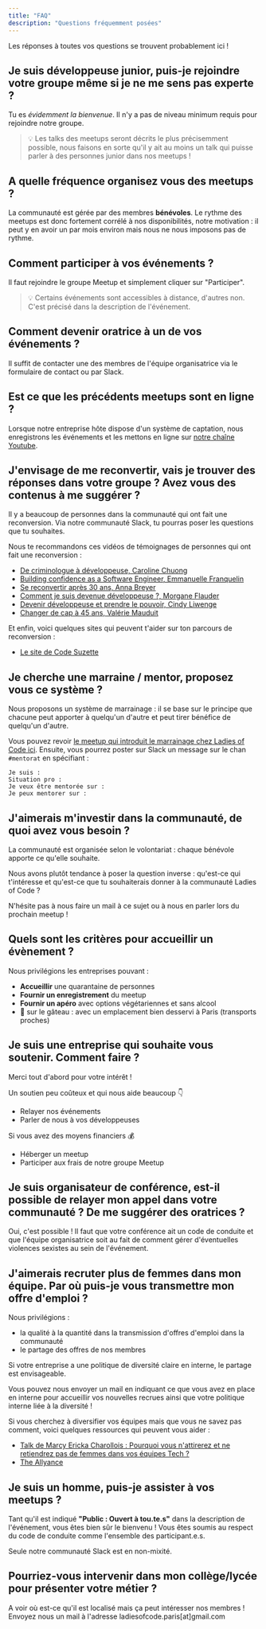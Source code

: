 ```yaml
---
title: "FAQ"
description: "Questions fréquemment posées"
---
```


Les réponses à toutes vos questions se trouvent probablement ici !
## Je suis développeuse junior, puis-je rejoindre votre groupe même si je ne me sens pas experte ?

Tu es *évidemment la bienvenue*. Il n'y a pas de niveau minimum requis pour rejoindre notre groupe.

> 💡 Les talks des meetups seront décrits le plus précisemment possible, nous faisons en sorte qu'il y ait au moins un talk qui puisse parler à des personnes junior dans nos meetups !

## A quelle fréquence organisez vous des meetups ?
La communauté est gérée par des membres **bénévoles**. Le rythme des meetups est donc fortement corrélé à nos disponibilités, notre motivation : il peut y en avoir un par mois environ mais nous ne nous imposons pas de rythme.
## Comment participer à vos événements ?
Il faut rejoindre le groupe Meetup et simplement cliquer sur "Participer".

> 💡 Certains événements sont accessibles à distance, d'autres non. C'est précisé dans la description de l'événement.
## Comment devenir oratrice à un de vos événements ?

Il suffit de contacter une des membres de l'équipe organisatrice via le formulaire de contact ou par Slack.

## Est ce que les précédents meetups sont en ligne ?

Lorsque notre entreprise hôte dispose d'un système de captation, nous enregistrons les événements et les mettons en ligne sur [notre chaîne Youtube](https://www.youtube.com/@ladiesofcodeparis/videos).
## J'envisage de me reconvertir, vais je trouver des réponses dans votre groupe ? Avez vous des contenus à me suggérer ?

Il y a beaucoup de personnes dans la communauté qui ont fait une reconversion. Via notre communauté Slack, tu pourras poser les questions que tu souhaites.

Nous te recommandons ces vidéos de témoignages de personnes qui ont fait une reconversion :
- [De criminologue à développeuse, Caroline Chuong](https://www.youtube.com/watch?v=siYH9HwU8Cg&list=PLeAz-56jdPIh_Zws5QnO_v7JPEjKIIqCv&index=1)
- [Building confidence as a Software Engineer, Emmanuelle Franquelin](https://www.youtube.com/watch?v=68bLFanvfLU&list=PLeAz-56jdPIh_Zws5QnO_v7JPEjKIIqCv&index=2)
- [Se reconvertir après 30 ans, Anna Breyer](https://www.youtube.com/watch?v=8ig9IesbhzQ&list=PLeAz-56jdPIh_Zws5QnO_v7JPEjKIIqCv&index=3)
- [Comment je suis devenue développeuse ?, Morgane Flauder](https://www.youtube.com/watch?v=2MjX6AuA3MM&list=PLeAz-56jdPIhDFAXejQuH5MxcrhI8UduM)
- [Devenir développeuse et prendre le pouvoir, Cindy Liwenge](https://www.youtube.com/watch?v=ZV2ljrpH2d0&list=PLeAz-56jdPIhDFAXejQuH5MxcrhI8UduM&index=2)
- [Changer de cap à 45 ans, Valérie Mauduit](https://www.youtube.com/watch?v=NOBoib5p5X4&list=PLeAz-56jdPIhDFAXejQuH5MxcrhI8UduM&index=3)

Et enfin, voici quelques sites qui peuvent t'aider sur ton parcours de reconversion :
- [Le site de Code Suzette](https://codesuzette.dev/)
## Je cherche une marraine / mentor, proposez vous ce système ?

Nous proposons un système de marrainage : il se base sur le principe que chacune peut apporter à quelqu'un d'autre et peut tirer bénéfice de quelqu'un d'autre.

Vous pouvez revoir [le meetup qui introduit le marrainage chez Ladies of Code ici](https://www.youtube.com/watch?v=-N3d3xM1x2c). Ensuite, vous pourrez poster sur Slack un message sur le chan ``#mentorat`` en spécifiant :
```
Je suis :
Situation pro :
Je veux être mentorée sur :
Je peux mentorer sur :
```

## J'aimerais m'investir dans la communauté, de quoi avez vous besoin ?

La communauté est organisée selon le volontariat : chaque bénévole apporte ce qu'elle souhaite.

Nous avons plutôt tendance à poser la question inverse : qu'est-ce qui t'intéresse et qu'est-ce que tu souhaiterais donner à la communauté Ladies of Code ?

N'hésite pas à nous faire un mail à ce sujet ou à nous en parler lors du prochain meetup !

## Quels sont les critères pour accueillir un évènement ?

Nous privilégions les entreprises pouvant :
- **Accueillir** une quarantaine de personnes
- **Fournir un enregistrement** du meetup
- **Fournir un apéro** avec options végétariennes et sans alcool
- 🍒 sur le gâteau : avec un emplacement bien desservi à Paris (transports proches)

## Je suis une entreprise qui souhaite vous soutenir. Comment faire ?

Merci tout d'abord pour votre intérêt !

Un soutien peu coûteux et qui nous aide beaucoup 👇
- Relayer nos événements
- Parler de nous à vos développeuses

Si vous avez des moyens financiers 💰
- Héberger un meetup
- Participer aux frais de notre groupe Meetup

## Je suis organisateur de conférence, est-il possible de relayer mon appel dans votre communauté ? De me suggérer des oratrices ?

Oui, c'est possible ! Il faut que votre conférence ait un code de conduite et que l'équipe organisatrice soit au fait de comment gérer d'éventuelles violences sexistes au sein de l'événement.


## J'aimerais recruter plus de femmes dans mon équipe. Par où puis-je vous transmettre mon offre d'emploi ?

Nous privilégions :
- la qualité à la quantité dans la transmission d'offres d'emploi dans la communauté
- le partage des offres de nos membres

Si votre entreprise a une politique de diversité claire en interne, le partage est envisageable.

Vous pouvez nous envoyer un mail en indiquant ce que vous avez en place en interne pour accueillir vos nouvelles recrues ainsi que votre politique interne liée à la diversité !

Si vous cherchez à diversifier vos équipes mais que vous ne savez pas comment, voici quelques ressources qui peuvent vous aider :
- [Talk de Marcy Ericka Charollois : Pourquoi vous n'attirerez et ne retiendrez pas de femmes dans vos équipes Tech ?](https://www.youtube.com/watch?v=6g0quTQqpr8)
- [The Allyance](https://theallyance.one/)
## Je suis un homme, puis-je assister à vos meetups ?

Tant qu'il est indiqué **"Public : Ouvert à tou.te.s"** dans la description de l'événement, vous êtes bien sûr le bienvenu ! Vous êtes soumis au respect du code de conduite comme l'ensemble des participant.e.s.

Seule notre communauté Slack est en non-mixité.

## Pourriez-vous intervenir dans mon collège/lycée pour présenter votre métier ?

A voir où est-ce qu'il est localisé mais ça peut intéresser nos membres ! Envoyez nous un mail à l'adresse ladiesofcode.paris[at]gmail.com

